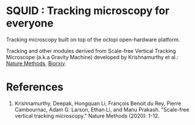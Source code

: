 # SQUID : Tracking microscopy for everyone

Tracking microscopy built on top of the octopi open-hardware platform. 

Tracking and other modules derived from Scale-free Vertical Tracking Microscope (a.k.a Gravity Machine) developed by Krishnamurthy et al.: [Nature Methods](https://www.nature.com/articles/s41592-020-0924-7), [Biorxiv](https://www.biorxiv.org/content/10.1101/610246v1).

# References
1. Krishnamurthy, Deepak, Hongquan Li, François Benoit du Rey, Pierre Cambournac, Adam G. Larson, Ethan Li, and Manu Prakash. "Scale-free vertical tracking microscopy." Nature Methods (2020): 1-12.






